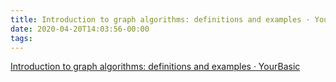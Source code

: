 ```yaml
---
title: Introduction to graph algorithms: definitions and examples · YourBasic
date: 2020-04-20T14:03:56-00:00
tags:
---
```


[Introduction to graph algorithms: definitions and examples · YourBasic](https://yourbasic.org/algorithms/graph/)
